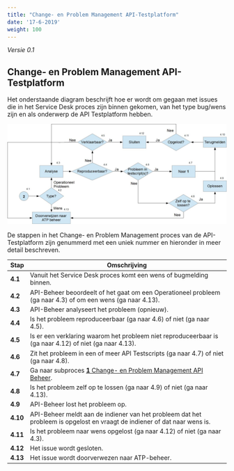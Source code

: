 ```yaml
---
title: "Change- en Problem Management API-Testplatform"
date: '17-6-2019'
weight: 100
---
```


*Versie 0.1*

## Change- en Problem Management API-Testplatform

Het onderstaande diagram beschrijft hoe er wordt om gegaan met issues die in het Service Desk proces zijn binnen gekomen, van het type bug/wens zijn en als onderwerp de API Testplatform hebben.

![Change- en Problem Management API-Testplatform](https://github.com/VNG-Realisatie/api-beheer/blob/master/Processen/CM-PM-ATP.jpg)

De stappen in het Change- en Problem Management proces van de API-Testplatform zijn genummerd met een uniek nummer en hieronder in meer detail beschreven.

| **Stap** | **Omschrijving** |
| -------- | ---------------- |
| **4.1** | Vanuit het Service Desk proces komt een wens of bugmelding binnen. |
| **4.2** | API-Beheer beoordeelt of het gaat om een Operationeel probleem (ga naar 4.3) of om een wens (ga naar 4.13). |
| **4.3** | API-Beheer analyseert het probleem (opnieuw). |
| **4.4** | Is het probleem reproduceerbaar (ga naar 4.6) of niet (ga naar 4.5). |
| **4.5** | Is er een verklaring waarom het probleem niet reproduceerbaar is (ga naar 4.12) of niet (ga naar 4.13). |
| **4.6** | Zit het probleem in een of meer API Testscripts (ga naar 4.7) of niet (ga naar 4.8). |
| **4.7** | Ga naar subproces [**1** Change- en Problem Management API Beheer](CM-PM-API-Beheer.md). |
| **4.8** | Is het probleem zelf op te lossen (ga naar 4.9) of niet (ga naar 4.13). |
| **4.9** | API-Beheer lost het probleem op. |
| **4.10** | API-Beheer meldt aan de indiener van het probleem dat het probleem is opgelost en vraagt de indiener of dat naar wens is. |
| **4.11** | Is het probleem naar wens opgelost (ga naar 4.12) of niet (ga naar 4.3). |
| **4.12** | Het issue wordt gesloten. |
| **4.13** | Het issue wordt doorverwezen naar ATP-beheer. |
